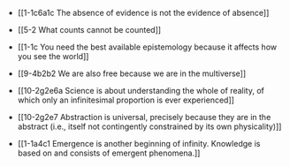 - [[1-1c6a1c The absence of evidence is not the evidence of absence]]
- [[5-2 What counts cannot be counted]]
- [[1-1c You need the best available epistemology because it affects how you see the world]]
- [[9-4b2b2 We are also free because we are in the multiverse]]

- [[10-2g2e6a Science is about understanding the whole of reality, of which only an infinitesimal proportion is ever experienced]]
- [[10-2g2e7 Abstraction is universal, precisely because they are in the abstract (i.e., itself not contingently constrained by its own physicality)]]

- [[1-1a4c1 Emergence is another beginning of infinity. Knowledge is based on and consists of emergent phenomena.]]
